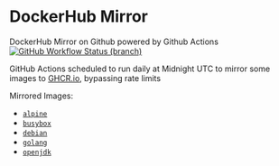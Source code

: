 # DockerHub Mirror
DockerHub Mirror on Github powered by Github Actions  
[![GitHub Workflow Status (branch)][github-actions-badge]][github-actions-link] 

GitHub Actions scheduled to run daily at Midnight UTC to mirror some images to [GHCR.io](https://ghcr.io), bypassing rate limits

Mirrored Images:
* [`alpine`](https://ghcr.io/rblaine95/alpine)
* [`busybox`](https://ghcr.io/rblaine95/busybox)
* [`debian`](https://ghcr.io/rblaine95/debian)
* [`golang`](https://ghcr.io/rblaine95/golang)
* [`openjdk`](https://ghcr.io/rblaine95/openjdk)

[github-actions-badge]: https://img.shields.io/github/workflow/status/rblaine95/dockerhub-mirror/Mirror%20Dockerhub/master "Github Workflow Status (master)"
[github-actions-link]: https://github.com/rblaine95/dockerhub-mirror/actions?query=workflow%3AMirror%20Dockerhub
